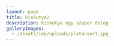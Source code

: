 ```yaml
---
layout: page
title: kiskutya2
description: Kiskutya egy szuper dolog
galleryImages:
  - /assets/img/uploads/platansor1.jpg
---
```

